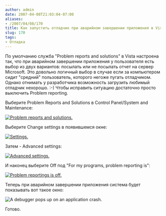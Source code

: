```yaml
---
author: admin
date: 2007-04-08T21:03:04-07:00
aliases:
- /2007/04/08/170
title: Как запустить отладчик при аварийном завершении приложения в Vista
slug: 170
tags:
- Отладка
---
```


По умолчанию служба "Problem reports and solutions" в Vista настроена так, что при аварийном завершении приложения у пользователя есть выбор из двух вариантов: посылать или не посылать отчет на сервер Microsoft. Это довольно логичный выбор в случае если за компьютером сидит "средний" пользователь, которого негоже пугать отладчиком. Однако отнимать у разработчика возможность загрузить любимый отладчик нехорошо. :-) Чтобы исправить ситуацию достаточно просто выключить Problem reporting.

<!--more-->Выберите Problem Reports and Solutions в Control Panel/System and Maintenance:

[![Problem reports and solutions.](/2007/04/problem_reports_and_solutions.thumbnail.png)](/2007/04/problem_reports_and_solutions.png)

Выберите Change settings в появившемся окне:

[![Settings.](/2007/04/problem_reports_and_solutions_settings.thumbnail.png)](/2007/04/problem_reports_and_solutions_settings.png)

Затем - Advanced settings:

[![Advanced settings.](/2007/04/problem_reports_and_solutions_advanced.thumbnail.png)](/2007/04/problem_reports_and_solutions_advanced.png)

И наконец выберите Off под "For my programs, problem reporting is": 

[![Problem reportings is off.](/2007/04/problem_reports_and_solutions_off.thumbnail.png)](/2007/04/problem_reports_and_solutions_off.png)

Теперь при аварийном завершении приложения система будет показывать вот такое окно:

![A debugger pops up on an application crash.](/2007/04/problem_reports_and_solutions_debug.png)

Готово.
